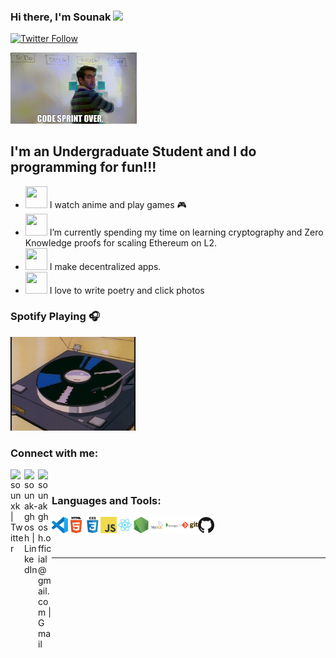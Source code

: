 ### Hi there, I'm Sounak   <img src="https://media.giphy.com/media/hvRJCLFzcasrR4ia7z/giphy.gif" width="30px">


[![Twitter Follow](https://img.shields.io/twitter/follow/sounxk?color=1DA1F2&logo=twitter&style=for-the-badge)](https://twitter.com/sounxk)


<img src="https://github.com/sounxk/sounxk/blob/main/readMe.gif?raw=false" width="40%">



## I'm an Undergraduate Student and I do programming for fun!!!

- <img src="https://cultofthepartyparrot.com/parrots/hd/illuminatiparrot.gif" width="35" height="35"/>   I watch anime and play games 🎮
- <img src="https://cultofthepartyparrot.com/parrots/hd/laptop_parrot.gif" width="35" height="35"/>   I’m currently spending my time on learning cryptography and Zero Knowledge proofs for scaling Ethereum on L2.
- <img src="https://cultofthepartyparrot.com/parrots/hd/hypnoparrotlight.gif" width="35" height="35"/>   I make decentralized apps.
- <img src="https://cultofthepartyparrot.com/parrots/hd/mustacheparrot.gif" width="35" height="35"/>   I love to write poetry and click photos




### Spotify Playing 🎧

[<img src="https://github.com/sounxk/sounxk/blob/main/Art/3.gif" alt="Sounak Spotify Playing" width="200" />](https://open.spotify.com/playlist/3gGazk32zUQvmP1Z8q4Fer)

### Connect with me:

[<img align="left" alt="sounxk | Twitter" width="22px" src="https://cdn.jsdelivr.net/npm/simple-icons@v3/icons/twitter.svg" />][twitter]
[<img align="left" alt="sounak-ghosh | LinkedIn" width="22px" src="https://cdn.jsdelivr.net/npm/simple-icons@v3/icons/linkedin.svg" />][linkedin]
[<img align="left" alt="sounakghosh.official@gmail.com | Gmail" width="22px" src="https://cdn.jsdelivr.net/npm/simple-icons@v3/icons/gmail.svg" />][gmail]

<br />

### Languages and Tools:

<img align="left" alt="Visual Studio Code" width="26px" src="https://raw.githubusercontent.com/github/explore/80688e429a7d4ef2fca1e82350fe8e3517d3494d/topics/visual-studio-code/visual-studio-code.png" />
<img align="left" alt="HTML5" width="26px" src="https://raw.githubusercontent.com/github/explore/80688e429a7d4ef2fca1e82350fe8e3517d3494d/topics/html/html.png" />
<img align="left" alt="CSS3" width="26px" src="https://raw.githubusercontent.com/github/explore/80688e429a7d4ef2fca1e82350fe8e3517d3494d/topics/css/css.png" />
<img align="left" alt="JavaScript" width="26px" src="https://raw.githubusercontent.com/github/explore/80688e429a7d4ef2fca1e82350fe8e3517d3494d/topics/javascript/javascript.png" />
<img align="left" alt="React" width="26px" src="https://raw.githubusercontent.com/github/explore/80688e429a7d4ef2fca1e82350fe8e3517d3494d/topics/react/react.png" />
<img align="left" alt="Node.js" width="26px" src="https://raw.githubusercontent.com/github/explore/80688e429a7d4ef2fca1e82350fe8e3517d3494d/topics/nodejs/nodejs.png" />
<img align="left" alt="MySQL" width="26pxng" src="https://raw.githubusercontent.com/github/explore/80688e429a7d4ef2fca1e82350fe8e3517d3494d/topics/mysql/mysql.png" />
<img align="left" alt="MongoDB" width="26px" src="https://raw.githubusercontent.com/github/explore/80688e429a7d4ef2fca1e82350fe8e3517d3494d/topics/mongodb/mongodb.png" />
<img align="left" alt="Git" width="26px" src="https://raw.githubusercontent.com/github/explore/80688e429a7d4ef2fca1e82350fe8e3517d3494d/topics/git/git.png" />
<img align="left" alt="GitHub" width="26px" src="https://raw.githubusercontent.com/github/explore/78df643247d429f6cc873026c0622819ad797942/topics/github/github.png" />
<br />

<!-- <p align="center">
  <img width="48%" src="https://github-readme-stats.vercel.app/api?username=sounxk&show_icons=true&theme=beufy" />
  
</p> -->

<br />

<br />



----


[twitter]: https://twitter.com/sounxk/
[linkedin]: https://www.linkedin.com/in/sounak-ghosh
[gmail]: mailto:sounakghosh.official@gmail.com




    




 


    

